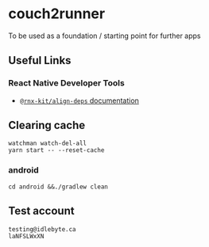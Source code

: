 # couch2runner
To be used as a foundation / starting point for further apps

## Useful Links
### React Native Developer Tools
* [`@rnx-kit/align-deps` documentation](https://microsoft.github.io/rnx-kit/docs/tools/align-deps)

## Clearing cache
```
watchman watch-del-all
yarn start -- --reset-cache
```
### android
```
cd android &&./gradlew clean
```

## Test account
```
testing@idlebyte.ca
laNFSLWxXN
```